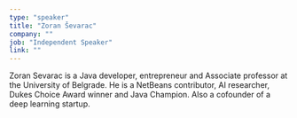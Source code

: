 ```yaml
---
type: "speaker"
title: "Zoran Ševarac"
company: ""
job: "Independent Speaker"
link: ""
---
```


Zoran Sevarac is a Java developer, entrepreneur and Associate professor at the University of Belgrade. He is a NetBeans contributor, AI researcher, Dukes Choice Award winner and Java Champion. Also a cofounder of a deep learning startup.